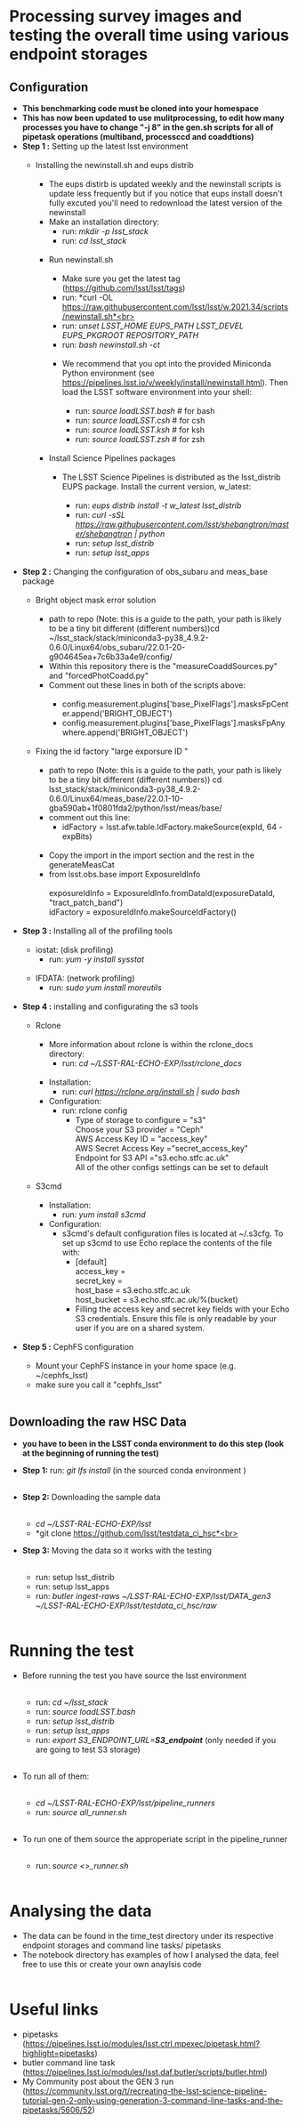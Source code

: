 # Processing survey images and testing the overall time using various endpoint storages
## Configuration
- **This benchmarking code must be cloned into your homespace**
- **This has now been updated to use mulitprocessing, to edit how many processes you have to change "-j 8" in the gen.sh scripts for all of pipetask operations (multiband, processccd and coaddtions)** 
- **Step 1 :** Setting up the latest lsst environment <br><br>
  - Installing the newinstall.sh and eups distrib <br><br>
     - The eups distirb is updated weekly and the newinstall scripts is update less frequently but if you notice that eups install doesn't fully excuted you'll need to redownload the latest version of the newinstall
     - Make an installation directory: <br>
       -  run: *mkdir -p lsst_stack*<br>
       -  run: *cd lsst_stack*<br><br>
     - Run newinstall.sh<br><br>
       - Make sure you get the latest tag (https://github.com/lsst/lsst/tags)<br>
       - run: *curl -OL https://raw.githubusercontent.com/lsst/lsst/w.2021.34/scripts/newinstall.sh*<br>
       - run: *unset LSST_HOME EUPS_PATH LSST_DEVEL EUPS_PKGROOT REPOSITORY_PATH*<br>
       - run: *bash newinstall.sh -ct*<br><br>
       - We recommend that you opt into the provided Miniconda Python environment (see https://pipelines.lsst.io/v/weekly/install/newinstall.html). Then load the LSST software environment into your shell:<br><br>
         - run: *source loadLSST.bash* # for bash <br>
         - run: *source loadLSST.csh* # for csh <br>
         - run: *source loadLSST.ksh* # for ksh <br>
         - run: *source loadLSST.zsh* # for zsh <br><br>
     - Install Science Pipelines packages<br><br>
         - The LSST Science Pipelines is distributed as the lsst_distrib EUPS package. Install the current version, w_latest:<br><br>
           - run: *eups distrib install -t w_latest lsst_distrib*<br>   
           - run: *curl -sSL https://raw.githubusercontent.com/lsst/shebangtron/master/shebangtron | python*<br>
           - run: *setup lsst_distrib*<br>
           - run: *setup lsst_apps*<br><br>
- **Step 2 :** Changing the configuration of obs_subaru and meas_base package <br><br>
  - Bright object mask error solution <br><br>
    - path to repo (Note: this is a guide to the path, your path is likely to be a tiny bit different (different numbers))cd ~/lsst_stack/stack/miniconda3-py38_4.9.2-0.6.0/Linux64/obs_subaru/22.0.1-20-g904645ea+7c6b33a4e9/config/ <br>
    - Within this repository there is the "measureCoaddSources.py" and "forcedPhotCoadd.py" <br>
    - Comment out these lines in both of the scripts above:<br><br>
      - config.measurement.plugins['base_PixelFlags'].masksFpCenter.append('BRIGHT_OBJECT')<br>
      - config.measurement.plugins['base_PixelFlags'].masksFpAnywhere.append('BRIGHT_OBJECT')<br><br>
  - Fixing the id factory "large exporsure ID "<br><br>
    - path to repo  (Note: this is a guide to the path, your path is likely to be a tiny bit different (different numbers)) cd lsst_stack/stack/miniconda3-py38_4.9.2-0.6.0/Linux64/meas_base/22.0.1-10-gba590ab+1f0801fda2/python/lsst/meas/base/ <br>
    - comment out this line: <br>
      - idFactory = lsst.afw.table.IdFactory.makeSource(expId, 64 - expBits) <br><br> 
    - Copy the import in the import section and the rest in the generateMeasCat <br>
    -   from lsst.obs.base import ExposureIdInfo <br>  
        exposureIdInfo = ExposureIdInfo.fromDataId(exposureDataId, "tract_patch_band")<br>
        idFactory = exposureIdInfo.makeSourceIdFactory()<br><br>
- **Step 3 :** Installing all of the profiling tools<br><br>
  - iostat: (disk profiling) <br>
    - run: *yum -y install sysstat*<br><br>
  - IFDATA: (network profiling)<br>
    - run: *sudo yum install moreutils* <br><br>
- **Step 4 :** installing and configurating the s3 tools <br><br>
  - Rclone <br><br>
    - More information about rclone is within the rclone_docs directory:
      - run: *cd ~/LSST-RAL-ECHO-EXP/lsst/rclone_docs*  <br><br>
    - Installation:<br>
      - run: *curl https://rclone.org/install.sh | sudo bash* <br>
    - Configuration:<br>
      - run: rclone config <br>
        - Type of storage to configure = "s3" <br>
          Choose your S3 provider = "Ceph"<br>
          AWS Access Key ID = "access_key"<br>
          AWS Secret Access Key ="secret_access_key"<br>
          Endpoint for S3 API ="s3.echo.stfc.ac.uk"<br>
          All of the other configs settings can be set to default<br><br>
  - S3cmd<br><br>
    - Installation:<br>
      - run: *yum install s3cmd*<br>
    - Configuration:<br>
      - s3cmd's default configuration files is located at ~/.s3cfg. To set up s3cmd to use Echo replace the contents of the file with:<br>
        -  [default] <br>
           access_key = <br>
           secret_key =<br>
           host_base = s3.echo.stfc.ac.uk<br>
           host_bucket = s3.echo.stfc.ac.uk/%(bucket)<br>
        - Filling the access key and secret key fields with your Echo S3 credentials. Ensure this file is only readable by your user if you are on a shared system.<br><br>
- **Step 5 :** CephFS configuration <br><br>
  - Mount your CephFS instance in your home space (e.g. ~/cephfs_lsst) <br>
  - make sure you call it "cephfs_lsst"<br><br>
## Downloading the raw HSC Data
- **you have to been in the LSST conda environment to do this step (look at the beginning of running the test)**
- **Step 1:** run: *git lfs install* (in the sourced conda environment )<br><br>
- **Step 2:** Downloading the sample data<br><br>
  - *cd ~/LSST-RAL-ECHO-EXP/lsst*<br>
  - *git clone https://github.com/lsst/testdata_ci_hsc*<br><br>

- **Step 3:** Moving the data so it works with the testing<br><br>
  - run: setup lsst_distrib
  - run: setup lsst_apps
  - run: *butler ingest-raws ~/LSST-RAL-ECHO-EXP/lsst/DATA_gen3 ~/LSST-RAL-ECHO-EXP/lsst/testdata_ci_hsc/raw* <br><br>
  
# Running the test
- Before running the test you have source the lsst environment<br><br>
  - run: *cd ~/lsst_stack*<br>
  - run: *source loadLSST.bash* <br>
  - run: *setup lsst_distrib*<br>
  - run: *setup lsst_apps*<br>
  - run: *export S3_ENDPOINT_URL=**S3_endpoint*** (only needed if you are going to test S3 storage) <br><br>
  
- To run all of them:<br><br>
  - *cd ~/LSST-RAL-ECHO-EXP/lsst/pipeline_runners* <br> 
  - run: *source all_runner.sh*<br><br>
- To run one of them source the approperiate script in the pipeline_runner <br><br>
  - run: *source <>_runner.sh*<br><br>

# Analysing the data 
- The data can be found in the time_test directory under its respective endpoint storages and command line tasks/ pipetasks <br>
- The notebook directory has examples of how I analysed the data, feel free to use this or create your own anaylsis code <br><br>  
  
# Useful links 

- pipetasks (https://pipelines.lsst.io/modules/lsst.ctrl.mpexec/pipetask.html?highlight=pipetasks)<br>
- butler command line task (https://pipelines.lsst.io/modules/lsst.daf.butler/scripts/butler.html)<br>
- My Community post about the GEN 3 run (https://community.lsst.org/t/recreating-the-lsst-science-pipeline-tutorial-gen-2-only-using-generation-3-command-line-tasks-and-the-pipetasks/5606/52)
  


     


